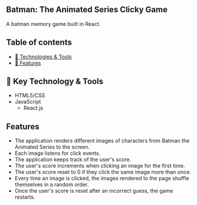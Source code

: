 ## Batman: The Animated Series Clicky Game
A batman memory game built in React. 

## Table of contents

- [&#x1f527; Technologies & Tools](#key-technology--tools)
- [&#x1f4f2; Features](#-features)


## &#x1f527; Key Technology & Tools
- HTML5/CSS
- JavaScript
  - React.js
  
## Features
 - The application renders different images of characters from Batman the Animated Series to the screen. 
 - Each image listens for click events.
 - The application keeps track of the user's score. 
 - The user's score increments when clicking an image for the first time. 
 - The user's score reset to 0 if they click the same image more than once.
 - Every time an image is clicked, the images rendered to the page shuffle themselves in a random order.
 - Once the user's score is reset after an incorrect guess, the game restarts.




